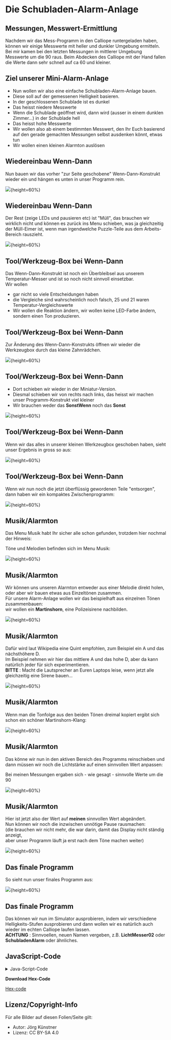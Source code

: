 # Die Schubladen-Alarm-Anlage

## Messungen, Messwert-Ermittlung

Nachdem wir das Mess-Programm in den Calliope runtergeladen haben, können wir einige Messwerte mit heller und dunkler Umgebung ermitteln.  
Bei mir kamen bei den letzten Messungen in mittlerer Umgebung Messwerte um die 90 raus.
Beim Abdecken des Calliope mit der Hand fallen die Werte dann sehr schnell auf ca 60 und kleiner.

## Ziel unserer Mini-Alarm-Anlage 

* Nun wollen wir also eine einfache Schubladen-Alarm-Anlage bauen.  
* Diese soll auf der gemessenen Helligkeit basieren.  
* In der geschlossenen Schublade ist es dunkel
* Das heisst niedere Messwerte
* Wenn die Schublade geöffnet wird, dann wird (ausser in einem dunklen Zimmer...) in der Schublade hell
* Das heisst hohe Messwerte
* Wir wollen also ab einem bestimmten Messwert, den Ihr Euch basierend auf den gerade gemachten Messungen selbst ausdenken könnt, etwas tun
* Wir wollen einen kleinen Alarmton auslösen


## Wiedereinbau Wenn-Dann 

Nun bauen wir das vorher "zur Seite geschobene" Wenn-Dann-Konstrukt wieder ein und hängen es unten in unser Programm rein.  

![](./pics/01_WennDann.png){height=60%}

## Wiedereinbau Wenn-Dann 

Der Rest (zeige LEDs und pausieren etc) ist "Müll", 
das brauchen wir wirklich nicht und können es zurück ins Menu schieben, 
was ja gleichzeitig der Müll-Eimer ist, wenn man irgendwelche Puzzle-Teile aus dem Arbeits-Bereich rauszieht.

![](./pics/02_Benutzt_RestMuell.png){height=60%}


## Tool/Werkzeug-Box bei Wenn-Dann

Das Wenn-Dann-Konstrukt ist noch ein Überbleibsel aus unserem Temperatur-Messer und ist so noch nicht sinnvoll einsetzbar.  
Wir wollen 

* gar nicht so viele Entscheidungen haben
* die Vergleiche sind wahrscheinlich noch falsch, 25 und 21 waren Temperatur-Vergleichswerte
* Wir wollen die Reaktion ändern, wir wollen keine LED-Farbe ändern, sondern einen Ton produzieren.

## Tool/Werkzeug-Box bei Wenn-Dann

Zur Änderung des Wenn-Dann-Konstrukts öffnen wir wieder die Werkzeugbox durch das kleine Zahnrädchen.

![](./pics/03_WennDannWerkzeug.png){height=60%}

## Tool/Werkzeug-Box bei Wenn-Dann

* Dort schieben wir wieder in der Miniatur-Version. 
* Diesmal schieben wir von rechts nach links, das heisst wir machen unser Programm-Konstrukt viel kleiner
* Wir brauchen weder das __SonstWenn__ noch das __Sonst__

![](./pics/04_Miniatur.png){height=60%}

## Tool/Werkzeug-Box bei Wenn-Dann

Wenn wir das alles in unserer kleinen Werkzeugbox geschoben haben, 
sieht unser Ergebnis in gross so aus: 

![](./pics/05_ErgebnisInGross.png){height=60%}


## Tool/Werkzeug-Box bei Wenn-Dann

Wenn wir nun noch die jetzt überflüssig gewordenen Teile "entsorgen", dann haben wir ein kompaktes Zwischenprogramm:

![](./pics/06_ZwischenProgramm.png){height=60%}

## Musik/Alarmton 

Das Menu Musik habt Ihr sicher alle schon gefunden, trotzdem hier nochmal der Hinweis:  

Töne und Melodien befinden sich im Menu Musik:  

![](./pics/07_MenuMusik.png){height=60%}

## Musik/Alarmton 

Wir können uns unseren Alarmton entweder aus einer Melodie direkt holen, oder aber wir bauen etwas aus Einzeltönen zusammen.  
Für unsere Alarm-Anlage wollen wir das beispielhaft aus einzelnen Tönen zusammenbauen:    
wir wollen ein __Martinshorn__, eine Polizeisirene nachbilden.

![](./pics/08_EinzelToene.png){height=60%}

## Musik/Alarmton 

Dafür wird laut Wikipedia eine Quint empfohlen, zum Beispiel ein A und das nächsthöhere D.  
Im Beispiel nehmen wir hier das mittlere A und das hohe D, aber da kann natürlich jeder für sich experimentieren.  
__BITTE__ : Macht die Lautsprecher an Euren Laptops leise, wenn jetzt alle gleichzeitig eine Sirene bauen...

![](./pics/09_MartinsHorn.png){height=60%}

## Musik/Alarmton 

Wenn man die Tonfolge aus den beiden Tönen dreimal kopiert ergibt sich schon ein schöner Martinshorn-Klang:

![](./pics/10_MartinsHorn_3.png){height=60%}

## Musik/Alarmton 

Das könne wir nun in den aktiven Bereich des Programms reinschieben und dann müssen wir noch die Lichtstärke auf einen sinnvollen Wert anpassen:  

Bei meinen Messungen ergaben sich - wie gesagt - sinnvolle Werte um die 90  


![](./pics/11_LichtstaerkeAnpassen.png){height=60%}

## Musik/Alarmton 

Hier ist jetzt also der Wert auf __meinen__ sinnvollen Wert abgeändert.  
Nun können wir noch die inzwischen unnötige Pause rausmachen:   
(die brauchen wir nicht mehr, die war darin, damit das Display nicht ständig anzeigt,  
aber unser Programm läuft ja erst nach dem Töne machen weiter)  


![](./pics/12_PauseRaus.png){height=60%}

## Das finale Programm 

So sieht nun unser finales Programm aus:   

![](./pics/13_FinalesProgramm.png){height=60%}


## Das finale Programm 

Das können wir nun im Simulator ausprobieren, indem wir verschiedene Helligkeits-Stufen ausprobieren und dann wollen wir es 
natürlich auch wieder im echten Calliope laufen lassen.  
__ACHTUNG__ : Sinnvoellen, neuen Namen vergeben, z.B. __LichtMesser02__ oder __SchubladenAlarm__ oder ähnliches. 



## JavaScript-Code

<details>
 <summary>Java-Script-Code</summary>

```js
let AktuelleLichtstaerke = 0
basic.forever(() => {
    AktuelleLichtstaerke = input.lightLevel()
    basic.showNumber(AktuelleLichtstaerke)
    if (AktuelleLichtstaerke > 90) {
        music.playTone(440, music.beat(BeatFraction.Whole))
        music.playTone(587, music.beat(BeatFraction.Whole))
        music.playTone(440, music.beat(BeatFraction.Whole))
        music.playTone(587, music.beat(BeatFraction.Whole))
        music.playTone(440, music.beat(BeatFraction.Whole))
        music.playTone(587, music.beat(BeatFraction.Whole))
    }
})

```
</details>

__Download Hex-Code__

[Hex-code](code/mini-LichtMesser02.hex)


## Lizenz/Copyright-Info
Für alle Bilder auf diesen Folien/Seite gilt:

* Autor: Jörg Künstner
* Lizenz: CC BY-SA 4.0
